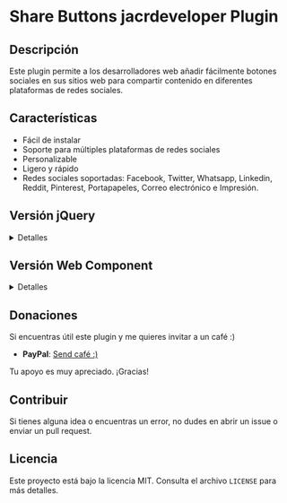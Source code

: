 # Share Buttons jacrdeveloper Plugin

## Descripción

Este plugin permite a los desarrolladores web añadir fácilmente botones sociales en sus sitios web para compartir contenido en diferentes plataformas de redes sociales.

## Características

- Fácil de instalar
- Soporte para múltiples plataformas de redes sociales
- Personalizable
- Ligero y rápido
- Redes sociales soportadas: Facebook, Twitter, Whatsapp, Linkedin, Reddit, Pinterest, Portapapeles, Correo electrónico e Impresión.


## Versión jQuery
<details>
  <summary>Detalles</summary>

  ## Requisitos

  - JavaScript habilitado en el navegador
  - JQuery
  - Compatible con todos los navegadores modernos

  ## Instalación

  1. Descarga el fichero js y css del plugin ubicados en la carpeta src/jQuery.
  2. Incluye el archivo js y css en tú proyecto web.
  3. Añade los botones sociales en tu HTML como se muestra en el ejemplo de uso.
  4. Configúralo como estimes oportuno.

  ## Ejemplo de uso

  ```html
  <!DOCTYPE html>
  <html>
  <head>
    <title>Mi sitio web</title>
    <!-- jquery -->
    <script src="https://cdnjs.cloudflare.com/ajax/libs/jquery/3.7.0/jquery.min.js" crossorigin="anonymous" referrerpolicy="no-referrer"></script>
    <!-- plugin -->
    <link rel="stylesheet" href="path/to/share-buttons-jacrdeveloper.css" />
    <script src="path/to/share-buttons-jacrdeveloper.js"></script>
  </head>
  <body>

  	<h1> Hola mundo - jacrdeveloper</h1>
    	<script type="text/javascript">
      		$(document).ready(function() {
  		        $('body').socialShareMenu();
      		});
  	</script>

  </body>
  </html>
  ```

  Hay otro ejemplo en mi web personal: [Ir a la web](https://www.jacrdeveloper.es) y un par de capturas en el repositorio:
  - captura_1_share_buttons_jacrdeveloper.png
  - captura_2_share_buttons_jacrdeveloper.png

  ## Opciones de configuración

  | Opción     | Descripción                           | Tipo     | Valor predeterminado |
  |------------|---------------------------------------|----------|----------------------|
  | `facebook`   | Mostrar botón Facebook       | `string` | `true`               |
  | `twitter`   | Mostrar botón Twitter       | `string` | `true`               |
  | `linkedin`   | Mostrar botón Linkedin       | `string` | `true`               |
  | `whatsapp`   | Mostrar botón Whatsapp       | `string` | `true`               |
  | `pinterest`   | Mostrar botón Pinterest       | `string` | `true`               |
  | `reddit`   | Mostrar botón Reddit       | `string` | `true`               |
  | `copyLink`   | Mostrar botón Copiar al portapapeles       | `string` | `true`               |
  | `envelop`   | Mostrar botón Correo electrónico       | `string` | `true`               |
  | `print`   | Mostrar botón Imprimir       | `string` | `true`               |
  | `urlToShare`| URL a compartir| `string`  | `window.location.href`                 |
  | `titleToShare`| Título a compartir| `string`  | `document.title`                 |
</details>

## Versión Web Component
<details>
  <summary>Detalles</summary>

  ## Requisitos

  - JavaScript habilitado en el navegador
  - Compatible con todos los navegadores modernos

  ## Instalación

  1. Descarga el fichero js del plugin ubicados en la carpeta src/web-component.
  2. Incluye el archivo js en tú proyecto web.
  3. Añade los botones sociales en tu HTML como se muestra en el ejemplo de uso.
  4. Configúralo como estimes oportuno.

  ## Ejemplo de uso

  ```html
  <!DOCTYPE html>
  <html>
  <head>
    <title>Mi sitio web</title>
    <!-- jquery -->
    <script src="https://cdnjs.cloudflare.com/ajax/libs/jquery/3.7.0/jquery.min.js" crossorigin="anonymous" referrerpolicy="no-referrer"></script>
    <!-- plugin -->
    <link rel="stylesheet" href="path/to/share-buttons-jacrdeveloper.css" />
    <script src="path/to/share-buttons-jacrdeveloper.js"></script>
  </head>
  <body>

  	<h1> Hola mundo - jacrdeveloper</h1>
      <social-share-menu />
  </body>
  </html>
  ```

  Hay otro ejemplo en mi web personal: [Ir a la web](https://www.jacrdeveloper.es) y un par de capturas en el repositorio:
  - captura_1_share_buttons_jacrdeveloper.png
  - captura_2_share_buttons_jacrdeveloper.png

  Por defecto se mostrarán todos los botones sociales habilitados, si desearamos ocultar alguno debemos hacerlo mediante atributos en la etiqueta 

  ```html 
  <social-share-menu />
  ``` 
  
  de manera que quedaría de la siguiente forma:
  
  ```html 
  <social-share-menu data-facebook="false" /> 
  ``` 
  
  He iriamos agregando tantas como necesitaramos, aquí queda un ejemplo con todo desactivado, para que puedas coger el que necesites:

  ```html 
  <social-share-menu 
    data-facebook="false" 
    data-twitter="false" 
    data-linkedin="false" 
    data-whatsapp="false" 
    data-pinterest="false" 
    data-reddit="false" 
    data-copy-link="false" 
    data-envelope="false" 
    data-print="false" 
  /> 
  ``` 


  ## Opciones de configuración

  | Opción     | Descripción                           | Tipo     | Valor predeterminado |
  |------------|---------------------------------------|----------|----------------------|
  | `facebook`   | Mostrar botón Facebook       | `string` | `true`               |
  | `twitter`   | Mostrar botón Twitter       | `string` | `true`               |
  | `linkedin`   | Mostrar botón Linkedin       | `string` | `true`               |
  | `whatsapp`   | Mostrar botón Whatsapp       | `string` | `true`               |
  | `pinterest`   | Mostrar botón Pinterest       | `string` | `true`               |
  | `reddit`   | Mostrar botón Reddit       | `string` | `true`               |
  | `copy-link`   | Mostrar botón Copiar al portapapeles       | `string` | `true`               |
  | `envelope`   | Mostrar botón Correo electrónico       | `string` | `true`               |
  | `print`   | Mostrar botón Imprimir       | `string` | `true`               |
</details>

## Donaciones

Si encuentras útil este plugin y me quieres invitar a un café :)

- **PayPal**: [Send café :)](https://www.paypal.me/jacrdeveloper)

Tu apoyo es muy apreciado. ¡Gracias!

## Contribuir

Si tienes alguna idea o encuentras un error, no dudes en abrir un issue o enviar un pull request.

## Licencia

Este proyecto está bajo la licencia MIT. Consulta el archivo `LICENSE` para más detalles.
